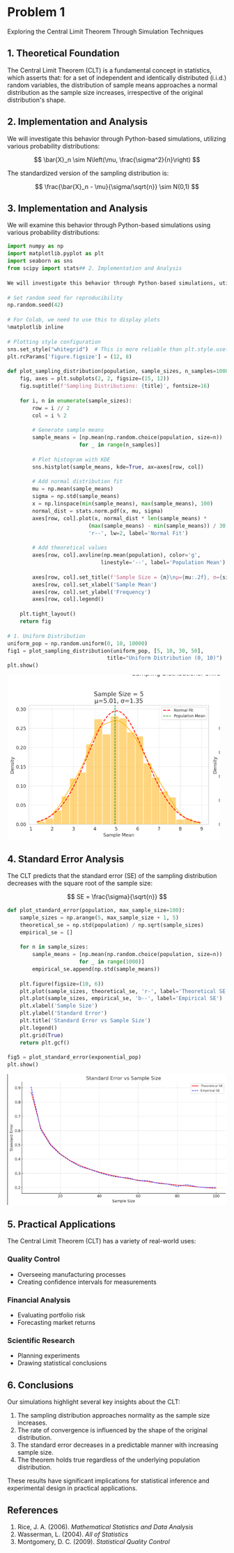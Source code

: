 # Problem 1

Exploring the Central Limit Theorem Through Simulation Techniques

## 1. Theoretical Foundation

The Central Limit Theorem (CLT) is a fundamental concept in statistics, which asserts that: for a set of independent and identically distributed (i.i.d.) random variables, the distribution of sample means approaches a normal distribution as the sample size increases, irrespective of the original distribution's shape.


## 2. Implementation and Analysis

We will investigate this behavior through Python-based simulations, utilizing various probability distributions:


$$ \bar{X}_n \sim N\left(\mu, \frac{\sigma^2}{n}\right) $$


The standardized version of the sampling distribution is:

$$ \frac{\bar{X}_n - \mu}{\sigma/\sqrt{n}} \sim N(0,1) $$


## 3. Implementation and Analysis

We will examine this behavior through Python-based simulations using various probability distributions:

```python
import numpy as np
import matplotlib.pyplot as plt
import seaborn as sns
from scipy import stats## 2. Implementation and Analysis

We will investigate this behavior through Python-based simulations, utilizing various probability distributions:

# Set random seed for reproducibility
np.random.seed(42)

# For Colab, we need to use this to display plots
%matplotlib inline

# Plotting style configuration
sns.set_style("whitegrid")  # This is more reliable than plt.style.use('seaborn')
plt.rcParams['figure.figsize'] = (12, 8)

def plot_sampling_distribution(population, sample_sizes, n_samples=1000, title=""):
    fig, axes = plt.subplots(2, 2, figsize=(15, 12))
    fig.suptitle(f'Sampling Distributions: {title}', fontsize=16)
    
    for i, n in enumerate(sample_sizes):
        row = i // 2
        col = i % 2
        
        # Generate sample means
        sample_means = [np.mean(np.random.choice(population, size=n)) 
                       for _ in range(n_samples)]
        
        # Plot histogram with KDE
        sns.histplot(sample_means, kde=True, ax=axes[row, col])
        
        # Add normal distribution fit
        mu = np.mean(sample_means)
        sigma = np.std(sample_means)
        x = np.linspace(min(sample_means), max(sample_means), 100)
        normal_dist = stats.norm.pdf(x, mu, sigma)
        axes[row, col].plot(x, normal_dist * len(sample_means) * 
                          (max(sample_means) - min(sample_means)) / 30,
                          'r--', lw=2, label='Normal Fit')
        
        # Add theoretical values
        axes[row, col].axvline(np.mean(population), color='g', 
                              linestyle='--', label='Population Mean')
        
        axes[row, col].set_title(f'Sample Size = {n}\nμ={mu:.2f}, σ={sigma:.2f}')
        axes[row, col].set_xlabel('Sample Mean')
        axes[row, col].set_ylabel('Frequency')
        axes[row, col].legend()
    
    plt.tight_layout()
    return fig

# 1. Uniform Distribution
uniform_pop = np.random.uniform(0, 10, 10000)
fig1 = plot_sampling_distribution(uniform_pop, [5, 10, 30, 50], 
                                title="Uniform Distribution (0, 10)")
plt.show()
```

![Uniform Distribution](images/problem%201.2.0.PNG  )


## 4. Standard Error Analysis

The CLT predicts that the standard error (SE) of the sampling distribution decreases with the square root of the sample size:

$$ SE = \frac{\sigma}{\sqrt{n}} $$

```python
def plot_standard_error(population, max_sample_size=100):
    sample_sizes = np.arange(5, max_sample_size + 1, 5)
    theoretical_se = np.std(population) / np.sqrt(sample_sizes)
    empirical_se = []
    
    for n in sample_sizes:
        sample_means = [np.mean(np.random.choice(population, size=n)) 
                       for _ in range(1000)]
        empirical_se.append(np.std(sample_means))
    
    plt.figure(figsize=(10, 6))
    plt.plot(sample_sizes, theoretical_se, 'r-', label='Theoretical SE')
    plt.plot(sample_sizes, empirical_se, 'b--', label='Empirical SE')
    plt.xlabel('Sample Size')
    plt.ylabel('Standard Error')
    plt.title('Standard Error vs Sample Size')
    plt.legend()
    plt.grid(True)
    return plt.gcf()

fig5 = plot_standard_error(exponential_pop)
plt.show()
```

![Standard Error vs Sample Size](images/problem%201.4.PNG   )
## 5. Practical Applications

The Central Limit Theorem (CLT) has a variety of real-world uses:

### Quality Control
- Overseeing manufacturing processes
- Creating confidence intervals for measurements

### Financial Analysis  
- Evaluating portfolio risk
- Forecasting market returns

### Scientific Research
- Planning experiments
- Drawing statistical conclusions


## 6. Conclusions

Our simulations highlight several key insights about the CLT:

1. The sampling distribution approaches normality as the sample size increases.
2. The rate of convergence is influenced by the shape of the original distribution.
3. The standard error decreases in a predictable manner with increasing sample size.
4. The theorem holds true regardless of the underlying population distribution.

These results have significant implications for statistical inference and experimental design in practical applications.

## References

1. Rice, J. A. (2006). *Mathematical Statistics and Data Analysis*
2. Wasserman, L. (2004). *All of Statistics*
3. Montgomery, D. C. (2009). *Statistical Quality Control*



